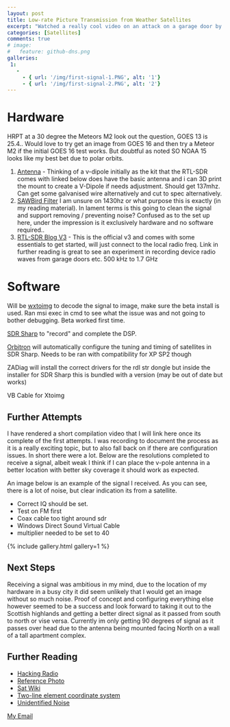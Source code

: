 ```yaml
---
layout: post
title: Low-rate Picture Transmission from Weather Satellites
excerpt: "Watched a really cool video on an attack on a garage door by reverse engineering the radio transmission from the fob. I am now looking at taking real time photos from weather satellites."
categories: [Satellites]
comments: true
# image:
#   feature: github-dns.png
galleries:
 1:
   -
     - { url: '/img/first-signal-1.PNG', alt: '1'}
     - { url: '/img/first-signal-2.PNG', alt: '2'}
---
```


# Hardware
 HRPT at a 30 degree the Meteors M2 look out the question, GOES 13 is 25.4.. Would love to try get an image from GOES 16  and then try a Meteor M2 if the initial GOES 16 test works. But doubtful as noted SO NOAA 15 looks like my best bet due to polar orbits.

1. [Antenna][1] - Thinking of a v-dipole initially as the kit that the RTL-SDR comes with linked below does have the basic antenna and i can 3D print the mount to create a V-Dipole if needs adjustment. Should get 137mhz. Can get some galvanised wire alternatively and cut to spec alternatively.
2. [SAWBird Filter][2] I am unsure on 1430hz or what purpose this is exactly (in my reading material). In lament terms is this going to clean the signal and support removing / preventing noise? Confused as to the set up here, under the impression is it exclusively hardware and no software required..
3. [RTL-SDR Blog V3][3] - This is the official v3 and comes with some essentials to get started, will just connect to the local radio freq. Link in further reading is great to see an experiment in recording device radio waves from garage doors etc. 500 kHz to 1.7 GHz

# Software 

Will be [wxtoimg][4] to decode the signal to image, make sure the beta install is used. Ran msi exec in cmd to see what the issue was and not going to bother debugging. Beta worked first time.

[SDR Sharp][5] to "record" and complete the DSP.

[Orbitron][6] will automatically configure the tuning and timing of satellites in SDR Sharp. Needs to be ran with compatibility for XP SP2 though

ZADiag will install the correct drivers for the rdl str dongle but inside the installer for SDR Sharp this is bundled with a version (may be out of date but works)

VB Cable for Xtoimg

[1]:https://www.thingiverse.com/thing:4234647
[2]:https://www.amazon.co.uk/NooElec-SAWbird-H1-Barebones-Applications/dp/B07XJLKQDN/ref=sr_1_3?dchild=1&keywords=sawbird+filter&qid=1595027782&sr=8-3
[3]:https://www.ebay.co.uk/itm/RTL-SDR-Blog-V3-original-RTL2832U-1PPM-HF-BiasT-SMA-Dongle/324123706220?epid=15022750294&hash=item4b7747436c:g:7QIAAOSwoJxbdvkq
[4]:https://wxtoimgrestored.xyz/
[5]:https://www.pe0sat.vgnet.nl/sdr/sdr-software/sdrsharp/
[6]:http://www.stoff.pl/

## Further Attempts

I have rendered a short compilation video that I will link here once its complete of the first attempts. I was recording to document the process as it is a really exciting topic, but to also fall back on if there are configuration issues. In short there were a lot. Below are the resolutions completed to receive a signal, albeit weak I think if I can place the v-pole antenna in a better location with better sky coverage it should work as expected.

An image below is an example of the signal I received. As you can see, there is a lot of noise, but clear indication its from a satellite. 

- Correct IQ should be set. 
- Test on FM first
- Coax cable too tight around sdr
- Windows Direct Sound Virtual Cable
- multiplier needed to be set to 40

{% include gallery.html  gallery=1 %}



## Next Steps

Receiving a signal was ambitious in my mind, due to the location of my hardware in a busy city it did seem unlikely that I would get an image without so much noise. Proof of concept and configuring everything else however seemed to be a success and look forward to taking it out to the Scottish highlands and getting a better direct signal as it passed from south to north or vise versa. Currently im only getting 90 degrees of signal as it passes over head due to the antenna being mounted facing North on a wall of a tall apartment complex.

## Further Reading
* [Hacking Radio](https://www.youtube.com/watch?v=1RipwqJG50c)
* [Reference Photo](https://preview.redd.it/d47sz11wrbb51.jpg?width=4032&format=pjpg&auto=webp&s=f821115044400eadc1baec8132fb3e63a318a50d)
* [Sat Wiki](https://www.satwiki.info/index.php?title=Getting_started)
* [Two-line element coordinate system](https://spaceflight.nasa.gov/realdata/sightings/SSapplications/Post/JavaSSOP/SSOP_Help/tle_def.html)
* [Unidentified Noise](https://www.sigidwiki.com/wiki/Signal_Identification_Guide)



<a href="#" id="emailclick" onclick="replace_email()">My Email</a>

<!-- SCRIPTS HERE -->
<script>
var email;

function add_mailto() {
  const elem = document.getElementById("emailclick");
  elem.href = `mailto:${email}`;
}

function replace_email() {
  // spam prevention
  const domain = "cjgstudio.com";
  const name = [16, 28, 1, 1, 26, 22];
  const xor_with = 115;
  let constructed = "";
  name.forEach(function(i) {
    constructed += String.fromCharCode(i ^ xor_with);
  })
  email = `${constructed}@${domain}`;
  const elem = document.getElementById("emailclick");
  elem.text = email;

  window.setTimeout(add_mailto, 100);
}
</script>